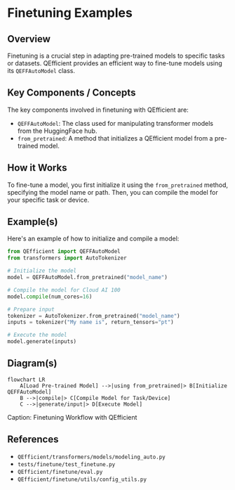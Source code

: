 # Finetuning Examples
## Overview
Finetuning is a crucial step in adapting pre-trained models to specific tasks or datasets. QEfficient provides an efficient way to fine-tune models using its `QEFFAutoModel` class.

## Key Components / Concepts
The key components involved in finetuning with QEfficient are:
- `QEFFAutoModel`: The class used for manipulating transformer models from the HuggingFace hub.
- `from_pretrained`: A method that initializes a QEfficient model from a pre-trained model.

## How it Works
To fine-tune a model, you first initialize it using the `from_pretrained` method, specifying the model name or path. Then, you can compile the model for your specific task or device.

## Example(s)
Here's an example of how to initialize and compile a model:
```python
from QEfficient import QEFFAutoModel
from transformers import AutoTokenizer

# Initialize the model
model = QEFFAutoModel.from_pretrained("model_name")

# Compile the model for Cloud AI 100
model.compile(num_cores=16)

# Prepare input
tokenizer = AutoTokenizer.from_pretrained("model_name")
inputs = tokenizer("My name is", return_tensors="pt")

# Execute the model
model.generate(inputs)
```

## Diagram(s)
```mermaid
flowchart LR
    A[Load Pre-trained Model] -->|using from_pretrained|> B[Initialize QEFFAutoModel]
    B -->|compile|> C[Compile Model for Task/Device]
    C -->|generate/input|> D[Execute Model]
```
Caption: Finetuning Workflow with QEfficient

## References
- `QEfficient/transformers/models/modeling_auto.py`
- `tests/finetune/test_finetune.py`
- `QEfficient/finetune/eval.py`
- `QEfficient/finetune/utils/config_utils.py`